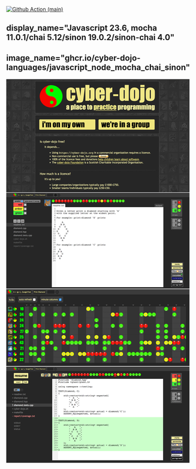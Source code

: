 [![Github Action (main)](https://github.com/cyber-dojo-languages/javascript-mocha-chai-sinon/actions/workflows/main.yml/badge.svg)](https://github.com/cyber-dojo-languages/javascript-mocha-chai-sinon/actions)

## display_name="Javascript 23.6, mocha 11.0.1/chai 5.12/sinon 19.0.2/sinon-chai 4.0"
## image_name="ghcr.io/cyber-dojo-languages/javascript_node_mocha_chai_sinon"

![cyber-dojo.org home page](https://github.com/cyber-dojo/cyber-dojo/blob/master/shared/home_page_snapshot.png)
